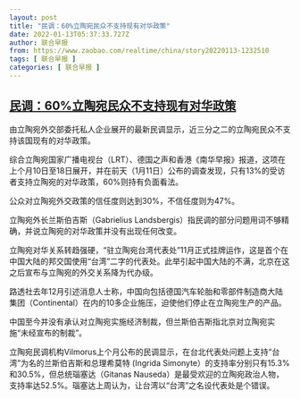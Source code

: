 ```yaml
---
layout: post
title: "民调：60%立陶宛民众不支持现有对华政策"
date: 2022-01-13T05:37:33.727Z
author: 联合早报
from: https://www.zaobao.com/realtime/china/story20220113-1232510
tags: [ 联合早报 ]
categories: [ 联合早报 ]
---
```

<!--1642071240000-->
[民调：60%立陶宛民众不支持现有对华政策](https://www.zaobao.com/realtime/china/story20220113-1232510)
------

<div>
<p>由立陶宛外交部委托私人企业展开的最新民调显示，近三分之二的立陶宛民众不支持该国现有的对华政策。</p><p>综合立陶宛国家广播电视台（LRT）、德国之声和香港《南华早报》报道，这项在上个月10日至18日展开，并在前天（1月11日）公布的调查发现，只有13%的受访者支持立陶宛的对华政策，60%则持有负面看法。</p><p>公众对立陶宛外交政策的信任度则达到30%，不信任度则为47%。</p><section id="imu"><div id="dfp-ad-imu1">        </div></section><p>立陶宛外长兰斯伯吉斯（Gabrielius Landsbergis）指民调的部分问题用词不够精确，并说立陶宛的对华政策并没有出现任何改变。</p><p>立陶宛对华关系转趋强硬，“驻立陶宛台湾代表处”11月正式挂牌运作，这是首个在中国大陆的邦交国使用“台湾”二字的代表处。此举引起中国大陆的不满，北京在这之后宣布与立陶宛的外交关系降为代办级。</p><p>路透社去年12月引述消息人士称，中国向包括德国汽车轮胎和零部件制造商大陆集团（Continental）在内的10多企业施压，迫使他们停止在立陶宛生产的产品。</p><div id="innity-in-post"></div><div id="dfp-ad-midarticlespecial">        </div><p>中国至今并没有承认对立陶宛实施经济制裁，但兰斯伯吉斯指北京对立陶宛实施“未经宣布的制裁”。</p><p>立陶宛民调机构Vilmorus上个月公布的民调显示，在台北代表处问题上支持“台湾”为名的兰斯伯吉斯和总理希莫特 (Ingrida Simonyte）的支持率分别只有15.3%和30.5%，但总统瑙塞达（Gitanas Nauseda）是最受欢迎的立陶宛政治人物，支持率达52.5%。瑙塞达上周认为，让台湾以“台湾”之名设代表处是个错误。<br>&nbsp;</p>      <div class="cx_paywall_placeholder" id="sph_cdp_40"></div>
</div>
